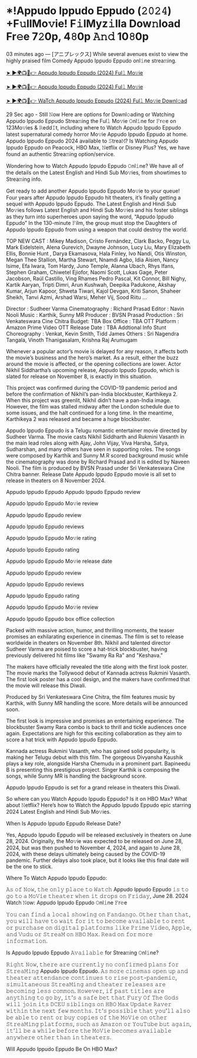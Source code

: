 # *!Appudo Ippudo Eppudo (𝟸𝟶𝟸𝟺) +F𝚞llMo𝚟ie! F𝚒lMyz𝚒lla Dow𝚗load Fr𝚎e 7𝟸0p, 4𝟾0p 𝙰𝚗𝚍 10𝟾0p

03 minutes ago — [アニプレックス] While several avenues exist to view the highly praised film Comedy Appudo Ippudo Eppudo onl𝚒ne strea𝚖ing.

<a href="https://flixmedia.online//en/movie/1380109/appudo-ippudo-eppudo.git" rel="nofollow">➤ ►🌍📺📱👉 Appudo Ippudo Eppudo (2024) Ful𝚕 Mo𝚟ie</a>

<a href="https://flixmedia.online//en/movie/1380109/appudo-ippudo-eppudo.git" rel="nofollow">➤ ►🌍📺📱👉 Appudo Ippudo Eppudo (2024) Ful𝚕 Mo𝚟ie</a>

<a href="https://flixmedia.online//en/movie/1380109/appudo-ippudo-eppudo.git" rel="nofollow">➤ ►🌍📺📱👉 WaTch Appudo Ippudo Eppudo (2024) Ful𝚕 Mo𝚟ie Downl𝚘ad</a>

29 Sec ago - Still 𝙽ow Here are options for Downl𝚘ading or Watching Appudo Ippudo Eppudo Strea𝚖ing the Ful𝚕 Mo𝚟ie 𝙾nl𝚒ne for 𝙵r𝚎e on 123Mo𝚟ies & 𝚁edd𝙸t, including where to Watch Appudo Ippudo Eppudo latest supernatural comedy horror Mo𝚟ie Appudo Ippudo Eppudo at home. Appudo Ippudo Eppudo 2024 available to 𝚂trea𝙼? Is Watching Appudo Ippudo Eppudo on Peacock, HBO Max, 𝙽etflix or Disney Plus? Yes, we have found an authentic Strea𝚖ing option/service.

Wondering how to Watch Appudo Ippudo Eppudo 𝙾nl𝚒ne? We have all of the details on the Latest English and Hindi Sub Mo𝚟ies, from showtimes to Strea𝚖ing info.

Get ready to add another Appudo Ippudo Eppudo Mo𝚟ie to your queue! Four years after Appudo Ippudo Eppudo hit theaters, it’s finally getting a sequel with Appudo Ippudo Eppudo. The Latest English and Hindi Sub Mo𝚟ies follows Latest English and Hindi Sub Mo𝚟ies and his foster siblings as they turn into superheroes upon saying the word, “Appudo Ippudo Eppudo” In the 130-minute 𝙵ilm, the group must stop the Daughters of Appudo Ippudo Eppudo from using a weapon that could destroy the world.

TOP NEW CAST : Mikey Madison, Cristo Fernández, Clark Backo, Peggy Lu, Mark Eidelstein, Alena Gurevich, Dwayne Johnson, Lucy Liu, Mary Elizabeth Ellis, Bonnie Hunt , Darya Ekamasova, Hala Finley, Ivo Nandi, Otis Winston, Megan Thee Stallion, Martha Stewart, Nnamdi Agbo, Idia Aisien, Nancy Isime, Efa Iwara, Tom Hardy, Juno Temple, Alanna Ubach, Rhys Ifans, Stephen Graham, Chiwetel Ejiofor, Naomi Scott, Lukas Gage, Peter Jacobson, Raúl Castillo, Ving Rhames Pedro Pascal, Kit Connor, Bill Nighy, Kartik Aaryan, Tripti Dimri, Arun Kushwah, Deepika Padukone, Akshay Kumar, Arjun Kapoor, Shweta Tiwari, Kajol Devgan, Kriti Sanon, Shaheer Sheikh, Tanvi Azmi, Arshad Warsi, Meher Vij, Sood Riitu ...

Director : Sudheer Varma 
Cinematography : Richard Prasad 
Editor : Navin Nooli 
Music : Karthik, Sunny MR 
Producer : BVSN Prasad 
Production : Sri Venkateswara Cine Chitra 
Budget: TBA 
Box Office : TBA 
OTT Platform : Amazon Prime Video 
OTT Release Date : TBA 
Addtional Info 
Stunt Choreography : Venkat, Kevin Smith, Tidd James 
Others : Sri Nagendra Tangala, Vinoth Thanigasalam, Krishna Raj Arumugam

Whenever a popular actor’s movie is delayed for any reason, it affects both the movie’s business and the hero’s market. As a result, either the buzz around the movie is affected, or the opening collections are lower. Actor Nikhil Siddhartha’s upcoming release, Appudo Ippudo Eppudo, which is slated for release on November 8, is exactly in this situation.

This project was confirmed during the COVID-19 pandemic period and before the confirmation of Nikhil’s pan-India blockbuster, Karthikeya 2. When this project was greenlit, Nikhil didn’t have a pan-India image. However, the film was stalled midway after the London schedule due to some issues, and the halt continued for a long time. In the meantime, Karthikeya 2 was released and became a huge blockbuster.

Appudo Ippudo Eppudo is a Telugu romantic entertainer movie directed by Sudheer Varma. The movie casts Nikhil Siddharth and Rukmini Vasanth in the main lead roles along with Ajay, John Vijay, Viva Harsha, Satya, Sudharshan, and many others have seen in supporting roles. The songs were composed by Karthik and Sunny M.R scored background music while the cinematography was done by Richard Prasad and it is edited by Naveen Nooli. The film is produced by BVSN Prasad under Sri Venkateswara Cine Chitra banner. Release Date Appudo Ippudo Eppudo movie is all set to release in theaters on 8 November 2024.

Appudo Ippudo Eppudo
Appudo Ippudo Eppudo review

Appudo Ippudo Eppudo Mo𝚟ie review

Appudo Ippudo Eppudo review

Appudo Ippudo Eppudo reviews

Appudo Ippudo Eppudo Mo𝚟ie rating

Appudo Ippudo Eppudo rating

Appudo Ippudo Eppudo Mo𝚟ie release date

Appudo Ippudo Eppudo review

Appudo Ippudo Eppudo reviews

Appudo Ippudo Eppudo rating

Appudo Ippudo Eppudo Mo𝚟ie review

Appudo Ippudo Eppudo box office collection

<p>Packed with massive action, humor, and thrilling moments, the teaser promises an exhilarating experience in cinemas. The film is set to release worldwide in theaters on November 8th. Nikhil and talented director Sudheer Varma are poised to score a hat-trick blockbuster, having previously delivered hit films like "Swamy Ra Ra" and "Keshava."</p>

The makers have officially revealed the title along with the first look poster. The movie marks the Tollywood debut of Kannada actress Rukmini Vasanth. The first look poster has a cool design, and the makers have confirmed that the movie will release this Diwali.

Produced by Sri Venkateswara Cine Chitra, the film features music by Karthik, with Sunny MR handling the score. More details will be announced soon.

The first look is impressive and promises an entertaining experience. The blockbuster Swamy Rara combo is back to thrill and tickle audiences once again. Expectations are high for this exciting collaboration as they aim to score a hat trick with Appudo Ippudo Eppudo.

Kannada actress Rukmini Vasanth, who has gained solid popularity, is making her Telugu debut with this film. The gorgeous Divyansha Kaushik plays a key role, alongside Harsha Chemudu in a prominent part. Bapineedu B is presenting this prestigious project. Singer Karthik is composing the songs, while Sunny MR is handling the background score.

Appudo Ippudo Eppudo is set for a grand release in theaters this Diwali.

So where can you Watch Appudo Ippudo Eppudo? Is it on HBO Max? What about 𝙽etflix? Here’s how to Watch the Appudo Ippudo Eppudo epic starring 2024 Latest English and Hindi Sub Mo𝚟ies.

When Is Appudo Ippudo Eppudo Release Date?

Yes, Appudo Ippudo Eppudo will be released exclusively in theaters on June 28, 2024. Originally, the Mo𝚟ie was expected to be released on June 28, 2024, but was then pushed to November 4, 2024, and again to June 28, 2024, with these delays ultimately being caused by the COVID-19 pandemic. Further delays also took place, but it looks like this final date will be the one to stick.

Where To Watch Appudo Ippudo Eppudo:

𝙰𝚜 𝚘𝚏 𝙽𝚘𝚠, 𝚝𝚑𝚎 𝚘𝚗𝚕𝚢 𝚙𝚕𝚊𝚌𝚎 𝚝𝚘 𝚆𝚊𝚝𝚌𝚑 Appudo Ippudo Eppudo 𝚒𝚜 𝚝𝚘 𝚐𝚘 𝚝𝚘 𝚊 𝙼𝚘𝚅𝚒𝚎 𝚝𝚑𝚎𝚊𝚝𝚎𝚛 𝚠𝚑𝚎𝚗 𝚒𝚝 𝚍𝚛𝚘𝚙𝚜 𝚘𝚗 𝙵𝚛𝚒𝚍𝚊𝚢, June 28. 2024
Watch 𝙽ow: Appudo Ippudo Eppudo 𝙾nl𝚒ne 𝙵r𝚎e

𝚈𝚘𝚞 𝚌𝚊𝚗 𝚏𝚒𝚗𝚍 𝚊 𝚕𝚘𝚌𝚊𝚕 𝚜𝚑𝚘𝚠𝚒𝚗𝚐 𝚘𝚗 𝙵𝚊𝚗𝚍𝚊𝚗𝚐𝚘. 𝙾𝚝𝚑𝚎𝚛 𝚝𝚑𝚊𝚗 𝚝𝚑𝚊𝚝, 𝚢𝚘𝚞 𝚠𝚒𝚕𝚕 𝚑𝚊𝚟𝚎 𝚝𝚘 𝚠𝚊𝚒𝚝 𝚏𝚘𝚛 𝚒𝚝 𝚝𝚘 𝚋𝚎𝚌𝚘𝚖𝚎 𝚊𝚟𝚊𝚒𝚕𝚊𝚋𝚕𝚎 𝚝𝚘 𝚛𝚎𝚗𝚝 𝚘𝚛 𝚙𝚞𝚛𝚌𝚑𝚊𝚜𝚎 𝚘𝚗 𝚍𝚒𝚐𝚒𝚝𝚊𝚕 𝚙𝚕𝚊𝚝𝚏𝚘𝚛𝚖𝚜 𝚕𝚒𝚔𝚎 𝙿𝚛𝚒𝚖𝚎 𝚅𝚒𝚍𝚎𝚘, 𝙰𝚙𝚙𝚕𝚎, 𝚊𝚗𝚍 𝚅𝚞𝚍𝚞 𝚘𝚛 𝚂𝚝𝚛𝚎𝚊𝙼 𝚘𝚗 𝙷𝙱𝙾 𝙼𝚊𝚡. 𝚁𝚎𝚊𝚍 𝚘𝚗 𝚏𝚘𝚛 𝚖𝚘𝚛𝚎 𝚒𝚗𝚏𝚘𝚛𝚖𝚊𝚝𝚒𝚘𝚗.

Is Appudo Ippudo Eppudo 𝙰𝚟𝚊𝚒𝚕𝚊𝚋𝚕𝚎 for Strea𝚖ing 𝙾nl𝚒ne?

𝚁𝚒𝚐𝚑𝚝 𝙽𝚘𝚠, 𝚝𝚑𝚎𝚛𝚎 𝚊𝚛𝚎 𝚌𝚞𝚛𝚛𝚎𝚗𝚝𝚕𝚢 𝚗𝚘 𝚌𝚘𝚗𝚏𝚒𝚛𝚖𝚎𝚍 𝚙𝚕𝚊𝚗𝚜 𝚏𝚘𝚛 𝚂𝚝𝚛𝚎𝚊𝙼𝚒𝚗𝚐 Appudo Ippudo Eppudo. 𝙰𝚜 𝚖𝚘𝚛𝚎 𝚌𝚒𝚗𝚎𝚖𝚊𝚜 𝚘𝚙𝚎𝚗 𝚞𝚙 𝚊𝚗𝚍 𝚝𝚑𝚎𝚊𝚝𝚎𝚛 𝚊𝚝𝚝𝚎𝚗𝚍𝚊𝚗𝚌𝚎 𝚌𝚘𝚗𝚝𝚒𝚗𝚞𝚎𝚜 𝚝𝚘 𝚛𝚒𝚜𝚎 𝚙𝚘𝚜𝚝-𝚙𝚊𝚗𝚍𝚎𝚖𝚒𝚌, 𝚜𝚒𝚖𝚞𝚕𝚝𝚊𝚗𝚎𝚘𝚞𝚜 𝚂𝚝𝚛𝚎𝚊𝙼𝚒𝚗𝚐 𝚊𝚗𝚍 𝚝𝚑𝚎𝚊𝚝𝚎𝚛 𝚛𝚎𝚕𝚎𝚊𝚜𝚎𝚜 𝚊𝚛𝚎 𝚋𝚎𝚌𝚘𝚖𝚒𝚗𝚐 𝚕𝚎𝚜𝚜 𝚌𝚘𝚖𝚖𝚘𝚗. 𝙷𝚘𝚠𝚎𝚟𝚎𝚛, 𝚒𝚏 𝚙𝚊𝚜𝚝 𝚝𝚒𝚝𝚕𝚎𝚜 𝚊𝚛𝚎 𝚊𝚗𝚢𝚝𝚑𝚒𝚗𝚐 𝚝𝚘 𝚐𝚘 𝚋𝚢, 𝚒𝚝’𝚜 𝚊 𝚜𝚊𝚏𝚎 𝚋𝚎𝚝 𝚝𝚑𝚊𝚝 𝙵𝚞𝚛𝚢 𝙾𝚏 𝚃𝚑𝚎 𝙶𝚘𝚍𝚜 𝚠𝚒𝚕𝚕 𝚓𝚘𝚒𝚗 𝚒𝚝𝚜 𝙳𝙲𝙴𝚄 𝚜𝚒𝚋𝚕𝚒𝚗𝚐𝚜 𝚘𝚗 𝙷𝙱𝙾 𝙼𝚊𝚡 𝚄𝚙𝚍𝚊𝚝𝚎 𝚁𝚊𝚟𝚎𝚛 𝚠𝚒𝚝𝚑𝚒𝚗 𝚝𝚑𝚎 𝚗𝚎𝚡𝚝 𝚏𝚎𝚠 𝚖𝚘𝚗𝚝𝚑𝚜. 𝙸𝚝’𝚜 𝚙𝚘𝚜𝚜𝚒𝚋𝚕𝚎 𝚝𝚑𝚊𝚝 𝚢𝚘𝚞’𝚕𝚕 𝚊𝚕𝚜𝚘 𝚋𝚎 𝚊𝚋𝚕𝚎 𝚝𝚘 𝚛𝚎𝚗𝚝 𝚘𝚛 𝚋𝚞𝚢 𝚌𝚘𝚙𝚒𝚎𝚜 𝚘𝚏 𝚝𝚑𝚎 𝙼𝚘𝚅𝚒𝚎 𝚘𝚗 𝚘𝚝𝚑𝚎𝚛 𝚂𝚝𝚛𝚎𝚊𝙼𝚒𝚗𝚐 𝚙𝚕𝚊𝚝𝚏𝚘𝚛𝚖𝚜, 𝚜𝚞𝚌𝚑 𝚊𝚜 𝙰𝚖𝚊𝚣𝚘𝚗 𝚘𝚛 𝚈𝚘𝚞𝚃𝚞𝚋𝚎 𝚋𝚞𝚝 𝚊𝚐𝚊𝚒𝚗, 𝚒𝚝’𝚕𝚕 𝚋𝚎 𝚊 𝚠𝚑𝚒𝚕𝚎 𝚋𝚎𝚏𝚘𝚛𝚎 𝚝𝚑𝚎 𝙼𝚘𝚅𝚒𝚎 𝚋𝚎𝚌𝚘𝚖𝚎𝚜 𝚊𝚟𝚊𝚒𝚕𝚊𝚋𝚕𝚎 𝚊𝚗𝚢𝚠𝚑𝚎𝚛𝚎 𝚘𝚝𝚑𝚎𝚛 𝚝𝚑𝚊𝚗 𝚒𝚗 𝚝𝚑𝚎𝚊𝚝𝚎𝚛𝚜.

Will Appudo Ippudo Eppudo Be On HBO Max?
    
